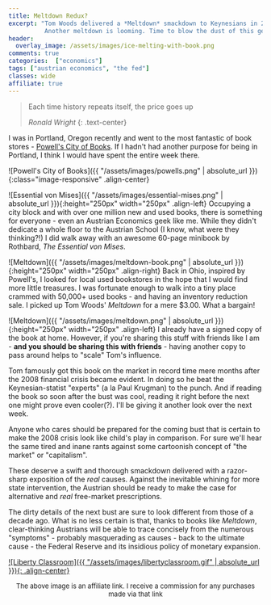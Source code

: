 ```yaml
---
title: Meltdown Redux?
excerpt: "Tom Woods delivered a *Meltdown* smackdown to Keynesians in 2009.  
          Another meltdown is looming. Time to blow the dust of this gem."
header:
  overlay_image: /assets/images/ice-melting-with-book.png
comments: true
categories:  ["economics"]
tags: ["austrian economics", "the fed"]
classes: wide
affiliate: true
---
```


> Each time history repeats itself, the price goes up
>
> <cite>Ronald Wright</cite>
{: .text-center}

I was in Portland, Oregon recently and went to the most fantastic of book
stores - [Powell's City of Books](http://www.powells.com).  If I hadn't had
another purpose for being in Portland, I think I would have spent the entire
week there.  

![Powell's City of Books]({{ "/assets/images/powells.png" | absolute_url }}){:class="image-responsive" .align-center}

![Essential von Mises]({{ "/assets/images/essential-mises.png" | absolute_url
}}){:height="250px" width="250px" .align-left} Occupying a city block and with
over one million new and used books, there is something for everyone - even an
Austrian Economics geek like me.  While they didn't dedicate a whole floor to
the Austrian School (I know, what were they thinking?!) I did walk away with an
awesome 60-page minibook by Rothbard, *The Essential von Mises*. 

![Meltdown]({{ "/assets/images/meltdown-book.png" | absolute_url }}){:height="250px" width="250px" .align-right}
Back in Ohio, inspired by Powell's, I looked for local used bookstores in the
hope that I would find more little treasures. I was fortunate enough to walk
into a tiny place crammed with 50,000+ used books - and having an inventory
reduction sale.  I picked up Tom Woods' *Meltdown* for a mere $3.00. What a
bargain!  

![Meltdown]({{ "/assets/images/meltdown.png" | absolute_url }}){:height="250px" width="250px" .align-left}
I already have a signed copy of the book at home.  However, if you're
sharing this stuff with friends like I am - **and you should be sharing this with
friends** - having another copy to pass around helps to "scale" Tom's influence.

Tom famously got this book on the market in record time mere months after the
2008 financial crisis became evident.  In doing so he beat the
Keynesian-statist "experts" (a la Paul Krugman) to the punch. And if reading
the book so soon after the bust was cool, reading it right before the next one
might prove even cooler(?). I'll be giving it another look over the next week.  

Anyone who cares should be prepared for the coming bust that is certain to
make the 2008 crisis look like child's play in comparison.  For sure we'll hear
the same tired and inane rants against some cartoonish concept of "the market"
or "capitalism".  

These deserve a swift and thorough smackdown delivered with a razor-sharp
exposition of the *real* causes.  Against the inevitable whining for more state
intervention, the Austrian should be ready to make the case for alternative
and *real* free-market prescriptions.  

The dirty details of the next bust are sure to look different from those of
a decade ago.  What is no less certain is that, thanks to books like *Meltdown*,
clear-thinking Austrians will be able to trace concisely from the numerous
"symptoms" - probably masquerading as causes - back to the ultimate cause - the
Federal Reserve and its insidious policy of monetary expansion.  



[![Liberty Classroom]({{ "/assets/images/libertyclassroom.gif" | absolute_url }}){: .align-center}](http://www.libertyclassroom.com/dap/a/?a=117)

<div style="display: block; text-align: center; margin: auto;">
<span style="font-size: small;"> The above image is an affiliate link. I receive a commission for any purchases made via that link</span>
</div>
